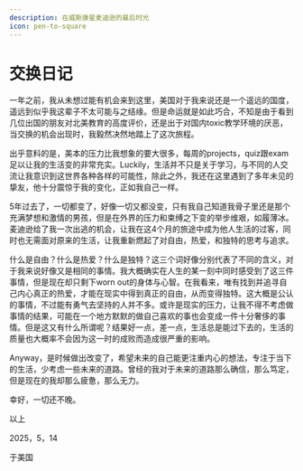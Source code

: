 ```yaml
---
description: 在威斯康星麦迪逊的最后时光
icon: pen-to-square
---
```


# 交换日记

一年之前，我从未想过能有机会来到这里，美国对于我来说还是一个遥远的国度，遥远到似乎我这辈子不太可能与之结缘。但是命运就是如此巧合，不知是由于看到几位出国的朋友对北美教育的高度评价，还是出于对国内toxic教学环境的厌恶，当交换的机会出现时，我毅然决然地踏上了这次旅程。

出乎意料的是，美本的压力比我想象的要大很多，每周的projects，quiz跟exam足以让我的生活变的非常充实。Luckily，生活并不只是关于学习，与不同的人交流让我意识到这世界各种各样的可能性，除此之外，我还在这里遇到了多年未见的挚友，他十分震惊于我的变化，正如我自己一样。

5年过去了，一切都变了，好像一切又都没变，只有我自己知道我骨子里还是那个充满梦想和激情的男孩，但是在外界的压力和束缚之下变的举步维艰，如履薄冰。麦迪逊给了我一次出逃的机会，让我在这4个月的旅途中成为他人生活的过客，同时也无需面对原来的生活，让我重新燃起了对自由，热爱，和独特的思考与追求。

什么是自由？什么是热爱？什么是独特？这三个词好像分别代表了不同的含义，对于我来说好像又是相同的事情。我大概确实在人生的某一刻中同时感受到了这三件事情，但是现在却只剩下worn out的身体与心智。在我看来，唯有找到并追寻自己内心真正的热爱，才能在现实中得到真正的自由，从而变得独特。这大概是公认的事情，不过能有勇气去坚持的人并不多。或许是现实的压力，让我不得不考虑做事情的结果，可能在一个地方默默的做自己喜欢的事也会变成一件十分奢侈的事情。但是这又有什么所谓呢？结果好一点，差一点，生活总是能过下去的，生活的质量也大概率不会因为这一时的成败而造成很严重的影响。

Anyway，是时候做出改变了，希望未来的自己能更注重内心的想法，专注于当下的生活，少考虑一些未来的道路。曾经的我对于未来的道路那么确信，那么笃定，但是现在的我却那么疲惫，那么无力。

幸好，一切还不晚。

以上

2025，5，14

于美国
